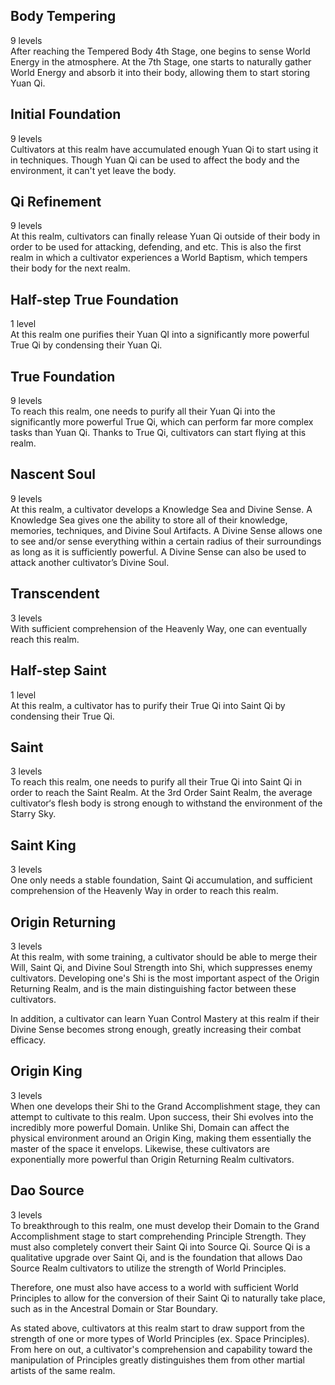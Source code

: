 ## Body Tempering
9 levels\
After reaching the Tempered Body 4th Stage, one begins to sense World Energy in the atmosphere. At the 7th Stage, one starts to naturally gather World Energy and absorb it into their body, allowing them to start storing Yuan Qi.
## Initial Foundation
9 levels\
Cultivators at this realm have accumulated enough Yuan Qi to start using it in techniques. Though Yuan Qi can be used to affect the body and the environment, it can't yet leave the body.
## Qi Refinement
9 levels\
At this realm, cultivators can finally release Yuan Qi outside of their body in order to be used for attacking, defending, and etc. This is also the first realm in which a cultivator experiences a World Baptism, which tempers their body for the next realm.
## Half-step True Foundation
1 level\
At this realm one purifies their Yuan QI into a significantly more powerful True Qi by condensing their Yuan Qi.
## True Foundation
9 levels\
To reach this realm, one needs to purify all their Yuan Qi into the significantly more powerful True Qi, which can perform far more complex tasks than Yuan Qi. Thanks to True Qi, cultivators can start flying at this realm.
## Nascent Soul
9 levels\
At this realm, a cultivator develops a Knowledge Sea and Divine Sense. A Knowledge Sea gives one the ability to store all of their knowledge, memories, techniques, and Divine Soul Artifacts. A Divine Sense allows one to see and/or sense everything within a certain radius of their surroundings as long as it is sufficiently powerful. A Divine Sense can also be used to attack another cultivator’s Divine Soul.
## Transcendent
3 levels\
With sufficient comprehension of the Heavenly Way, one can eventually reach this realm.
## Half-step Saint
1 level\
At this realm, a cultivator has to purify their True Qi into Saint Qi by condensing their True Qi.
## Saint
3 levels\
To reach this realm, one needs to purify all their True Qi into Saint Qi in order to reach the Saint Realm. At the 3rd Order Saint Realm, the average cultivator‘s flesh body is strong enough to withstand the environment of the Starry Sky.
## Saint King
3 levels\
One only needs a stable foundation, Saint Qi accumulation, and sufficient comprehension of the Heavenly Way in order to reach this realm.
## Origin Returning
3 levels\
At this realm, with some training, a cultivator should be able to merge their Will, Saint Qi, and Divine Soul Strength into Shi, which suppresses enemy cultivators. Developing one's Shi is the most important aspect of the Origin Returning Realm, and is the main distinguishing factor between these cultivators.

In addition, a cultivator can learn Yuan Control Mastery at this realm if their Divine Sense becomes strong enough, greatly increasing their combat efficacy.
## Origin King
3 levels\
When one develops their Shi to the Grand Accomplishment stage, they can attempt to cultivate to this realm. Upon success, their Shi evolves into the incredibly more powerful Domain. Unlike Shi, Domain can affect the physical environment around an Origin King, making them essentially the master of the space it envelops. Likewise, these cultivators are exponentially more powerful than Origin Returning Realm cultivators.
## Dao Source
3 levels\
To breakthrough to this realm, one must develop their Domain to the Grand Accomplishment stage to start comprehending Principle Strength. They must also completely convert their Saint Qi into Source Qi. Source Qi is a qualitative upgrade over Saint Qi, and is the foundation that allows Dao Source Realm cultivators to utilize the strength of World Principles.

Therefore, one must also have access to a world with sufficient World Principles to allow for the conversion of their Saint Qi to naturally take place, such as in the Ancestral Domain or Star Boundary.

As stated above, cultivators at this realm start to draw support from the strength of one or more types of World Principles (ex. Space Principles). From here on out, a cultivator's comprehension and capability toward the manipulation of Principles greatly distinguishes them from other martial artists of the same realm.
